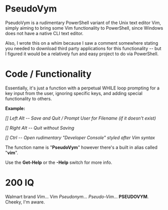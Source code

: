 # PseudoVym

PseudoVym is a rudimentary PowerShell variant of the Unix text editor Vim, simply aiming
to bring some Vim functionality to PowerShell, since Windows does not have a native CLI 
text editor.  

Also, I wrote this on a whim because I saw a comment somewhere stating you needed to 
download third party applications for this functionality -- but I figured it would be
a relatively fun and easy project to do via PowerShell.

# Code / Functionality
Essentially, it's just a function with a perpetual WHILE loop prompting for a key input 
from the user, ignoring specific keys, and adding special functionality to others.

**Example:**

   *[] Left Alt   --  Save and Quit / Prompt User for Filename (if it doesn't exist)*

   *[] Right Alt  --  Quit without Saving*

   *[] Ctrl       --  Open rudimentary "Developer Console" styled after Vim syntax*

The function name is "**PseudoVym**" however there's a built in alias called "**vim**".

Use the **Get-Help** or the **-Help** switch for more info.

# 200 IQ
Walmart brand *Vim*... Vim *Pseudonym*... *Pseudo-Vim*... **PSEUDOVYM**.  Cheeky, I'm aware.
